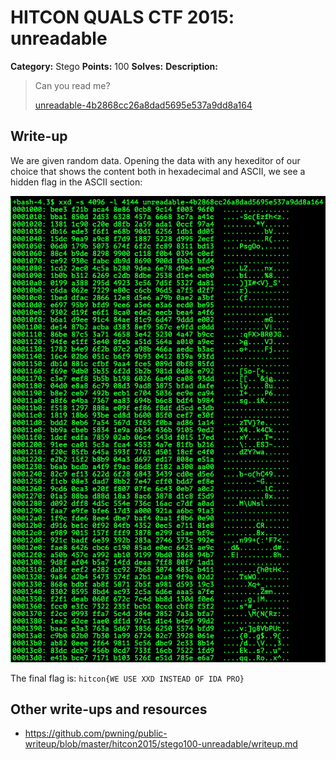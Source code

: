 # HITCON QUALS CTF 2015: unreadable

**Category:** Stego
**Points:** 100
**Solves:** 
**Description:**

> Can you read me?
> 
> [unreadable-4b2868cc26a8dad5695e537a9dd8a164](unreadable-4b2868cc26a8dad5695e537a9dd8a164)


## Write-up

We are given random data. Opening the data with any hexeditor of our choice that shows the content both in hexadecimal and ASCII, we see a hidden flag in the ASCII section:

![](./xxd.png)

The final flag is: `hitcon{WE USE XXD INSTEAD OF IDA PRO}`



## Other write-ups and resources

* <https://github.com/pwning/public-writeup/blob/master/hitcon2015/stego100-unreadable/writeup.md>
